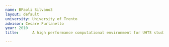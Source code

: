 ```yaml
---
name: BPaoli Silvano3
layout: default
university: University of Trento
advisor: Cesare Furlanello
year: 2010
title:  	A high performance computational environment for UHTS studies

---
```

